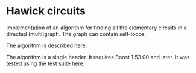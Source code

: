 # Hawick circuits
Implementation of an algorithm for finding all the elementary circuits in a
directed (multi)graph. The graph can contain self-loops.

The algorithm is described
[here](http://www.massey.ac.nz/~kahawick/cstn/013/cstn-013.pdf).

The algorithm is a single header. It requires Boost 1.53.00 and later.
It was tested using the test suite [here](https://github.com/josch/cycle_test).
